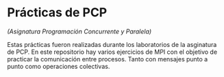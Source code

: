 # Prácticas de PCP

*(Asignatura Programación Concurrente y Paralela)*

Estas prácticas fueron realizadas durante los laboratorios de la asginatura de PCP. En este repositorio hay varios ejercicios de MPI con el objetivo de practicar la comunicación entre procesos. Tanto con mensajes punto a punto como operaciones colectivas.
